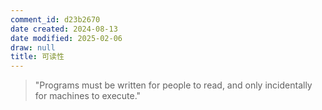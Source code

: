 ```yaml
---
comment_id: d23b2670
date created: 2024-08-13
date modified: 2025-02-06
draw: null
title: 可读性
---
```

> "Programs must be written for people to read, and only incidentally for machines to execute."
